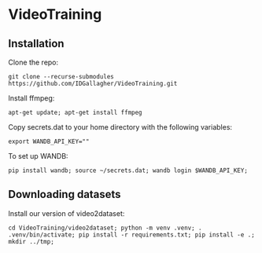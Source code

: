 # VideoTraining

## Installation


Clone the repo:
```
git clone --recurse-submodules https://github.com/IDGallagher/VideoTraining.git
```


Install ffmpeg:
```
apt-get update; apt-get install ffmpeg
```


Copy secrets.dat to your home directory with the following variables:

```
export WANDB_API_KEY=""
```

To set up WANDB:
```
pip install wandb; source ~/secrets.dat; wandb login $WANDB_API_KEY;
```


## Downloading datasets

Install our version of video2dataset:
```
cd VideoTraining/video2dataset; python -m venv .venv; . .venv/bin/activate; pip install -r requirements.txt; pip install -e .; mkdir ../tmp;
```

